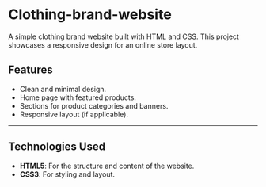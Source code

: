 # Clothing-brand-website
A simple clothing brand website built with HTML and CSS. This project showcases a responsive design for an online store layout. <br>
## Features
- Clean and minimal design.
- Home page with featured products.
- Sections for product categories and banners.
- Responsive layout (if applicable).

---

## Technologies Used
- **HTML5**: For the structure and content of the website.
- **CSS3**: For styling and layout.

